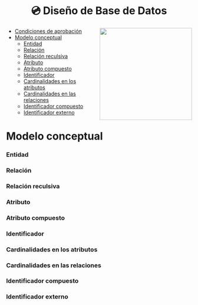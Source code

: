 <h1 align="center"> 💿 Diseño de Base de Datos</h1>

<p><img width="250" align='right' src="https://media.giphy.com/media/5SzCNbcYNPSWngBJlx/giphy.gif"></p>

- [Condiciones de aprobación](/Documentos/condiciones.md)
- [Modelo conceptual](#modelo-conceptual)
  - [Entidad](#entidad)
  - [Relación](#relación)
  - [Relación reculsiva](#relación-reculsiva)
  - [Atributo](#atributo)
  - [Atributo compuesto](#atributo-compuesto)
  - [Identificador](#identificador)
  - [Cardinalidades en los atributos](#cardinalidades-en-los-atributos)
  - [Cardinalidades en las relaciones](#cardinalidades-en-las-relaciones)
  - [Identificador compuesto](#identificador-compuesto)
  - [Identificador externo](#identificador-externo)


# Modelo conceptual
### Entidad
### Relación
### Relación reculsiva
### Atributo
### Atributo compuesto
### Identificador
### Cardinalidades en los atributos
### Cardinalidades en las relaciones
### Identificador compuesto
### Identificador externo